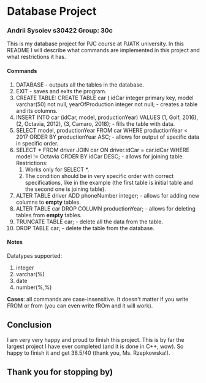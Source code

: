 # Database Project
### Andrii Sysoiev s30422 Group: 30c

This is my database project for PJC course at PJATK university. In this README I will describe what commands are implemented in this project and what restrictions it has.

#### Commands
1. DATABASE - outputs all the tables in the database.
2. EXIT - saves and exits the program.
3. CREATE TABLE: CREATE TABLE car ( idCar integer primary key, model varchar(50) not null,
yearOfProduction integer not null; - creates a table and its columns.
4. INSERT INTO car (idCar, model, productionYear) VALUES (1, Golf, 2016), (2, Octavia, 2012), (3, Camaro, 2018); - fills the table with data.
5. SELECT model, productionYear FROM car WHERE productionYear < 2017 ORDER BY productionYear ASC; - allows for output of specific data in specific order.
6. SELECT * FROM driver JOIN car ON driver.idCar = car.idCar WHERE model != Octavia ORDER BY idCar DESC; - allows for joining table. Restrictions:
   1. Works only for SELECT *.
   2. The condition should be in very specific order with correct specifications, like in the example (the first table is initial table and the second one is joining table).
7. ALTER TABLE driver ADD phoneNumber integer; - allows for adding new columns to **empty** tables.
8. ALTER TABLE car DROP COLUMN productionYear; - allows for deleting tables from **empty** tables.
9. TRUNCATE TABLE car; - delete all the data from the table.
10. DROP TABLE car; - delete the table from the database.


#### Notes
Datatypes supported:
1. integer
2. varchar(%)
3. date
4. number(%,%)

**Cases**: all commands are case-insensitive. It doesn't matter if you write FROM or from (you can even write fROm and it will work).

## Conclusion
I am very very happy and proud to finish this project. This is by far the largest project I have ever completed (and it is done in C++, wow). So happy to finish it and get 38.5/40 (thank you, Ms. Rzepkowska!).

## Thank you for stopping by)
